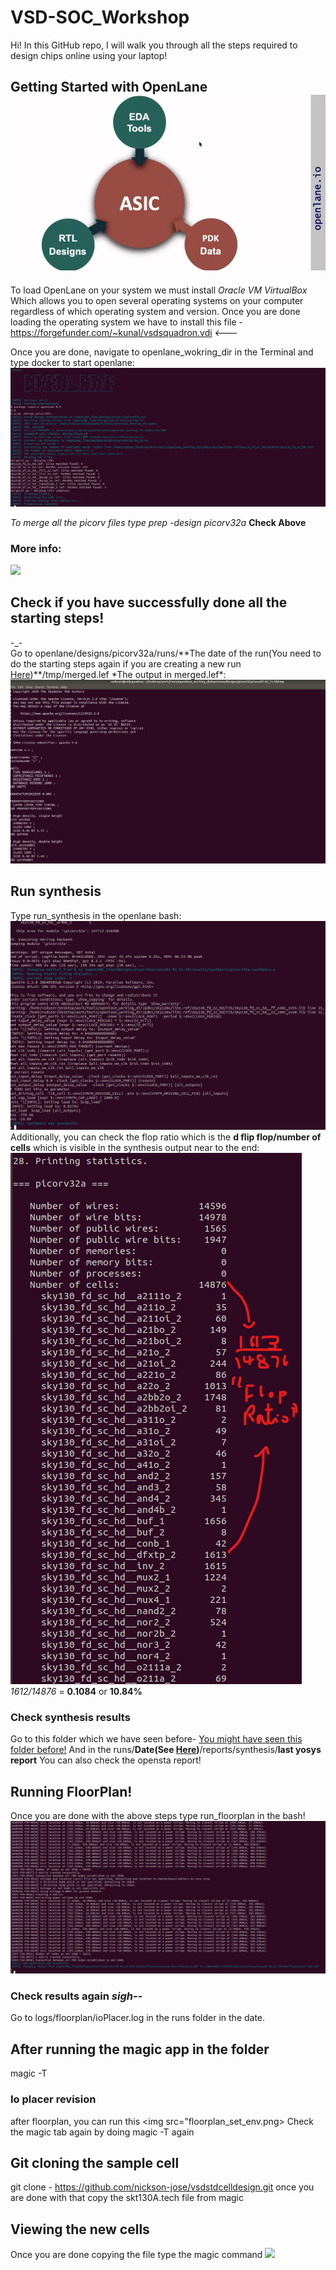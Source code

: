 # VSD-SOC_Workshop
Hi!
In this GitHub repo, I will walk you through all the steps required to design chips online using your laptop!
## Getting Started with OpenLane <img id="starting" src="openlane.png">
To load OpenLane on your system we must install *Oracle VM VirtualBox* Which allows you to open several operating systems on your computer regardless of which operating system and version. Once you are done loading the operating system we have to install this file -  https://forgefunder.com/~kunal/vsdsquadron.vdi <---

Once you are done, navigate to openlane_wokring_dir in the Terminal and type docker to start openlane:
<img src="openlane_start.png">

*To merge all the picorv files type prep -design picorv32a* **Check Above**

### More info:
<img src="openlane_flow">

## Check if you have successfully done all the starting steps!
<div id="go">-_-</div>
Go to openlane/designs/picorv32a/runs/**The date of the run(You need to do the starting steps again if you are creating a new run <a href="#starting">Here</a>)**/tmp/merged.lef
*The output in merged.lef*:
<img src="check_is_openlane_picorv_has_meged.png">

## Run synthesis
Type run_synthesis in the openlane bash:
<img src="synthesis.png">
Additionally, you can check the flop ratio which is the **d flip flop/number of cells** which is visible in the synthesis output near to the end:
<img src="flop_ratio.png">
*1612/14876* = **0.1084** or **10.84%**

### Check synthesis results
Go to this folder which we have seen before-
<a href="#go">You might have seen this folder before!</a>
And in the runs/**Date(See <a href="#go">Here</a>)**/reports/synthesis/**last yosys report**
You can also check the opensta report!

## Running FloorPlan!
Once you are done with the above steps type run_floorplan in the bash!
<img src="floorplan.png">
### Check results again *sigh--*
Go to logs/floorplan/ioPlacer.log in the runs folder in the date.

## After running the magic app in the folder
magic -T
### Io placer revision
after floorplan, you can run this
<img src="floorplan_set_env.png>
Check the magic tab again by doing magic -T again

## Git cloning the sample cell
git clone - https://github.com/nickson-jose/vsdstdcelldesign.git
once you are done with that copy the skt130A.tech file from magic

## Viewing the new cells
Once you are done copying the file type the magic command 
<img src="viewed_cell.png">


